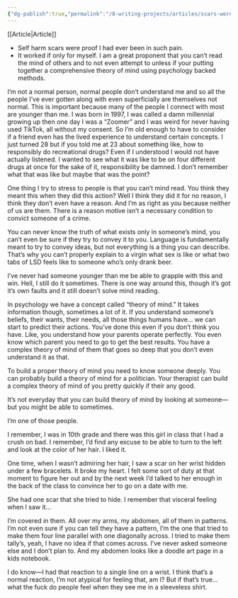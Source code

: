 ```yaml
---
{"dg-publish":true,"permalink":"/8-writing-projects/articles/scars-were-the-point/"}
---
```


[[Article\|Article]]


- Self harm scars were proof I had ever been in such pain. 
- It worked if only for myself. I am a great proponent that you can’t read the mind of others and to not even attempt to unless if your putting together a comprehensive theory of mind using psychology backed methods. 


I’m not a normal person, normal people don’t understand me and so all the people I’ve ever gotten along with even superficially are themselves not normal. This is important because many of the people I connect with most are younger than me. I was born in 1997, I was called a damn millennial growing up then one day I was a “Zoomer” and I was weird for never having used TikTok, all without my consent. So I’m old enough to have to consider if a friend even has the lived experience to understand certain concepts. I just turned 28 but if you told me at 23 about something like, how to responsibly do recreational drugs? Even if I understood I would not have actually listened. I wanted to see what it was like to be on four different drugs at once for the sake of it, responsibility be damned. I don’t remember what that was like but maybe that was the point? 

One thing I try to stress to people is that you can’t mind read. You think they meant this when they did this action? Well I think they did it for no reason, I think they don’t even have a reason. And I’m as right as you because neither of us are them. There is a reason motive isn’t a necessary condition to convict someone of a crime. 

You can never know the truth of what exists only in someone’s mind, you can’t even be sure if they try to convey it to you. Language is fundamentally meant to try to convey ideas, but not everything is a thing you can describe. That’s why you can’t properly explain to a virgin what sex is like or what two tabs of LSD feels like to someone who’s only drank beer.  

I’ve never had someone younger than me be able to grapple with this and win. Hell, I still do it sometimes. There is one way around this, though it’s got it’s own faults and it still doesn’t solve mind reading.

In psychology we have a concept called “theory of mind.” It takes information though, sometimes a lot of it. If you understand someone’s beliefs, their wants, their needs, all those things humans have… we can start to predict their actions. You’ve done this even if you don’t think you have. Like, you understand how your parents operate perfectly. You even know which parent you need to go to get the best results. You have a complex theory of mind of them that goes so deep that you don’t even understand it as that.

To build a proper theory of mind you need to know someone deeply. You can probably build a theory of mind for a politician. Your therapist can build a complex theory of mind of you pretty quickly if their any good.

It’s not everyday that you can build theory of mind by looking at someone—but you might be able to sometimes. 

I’m one of those people. 

I remember, I was in 10th grade and there was this girl in class that I had a crush on bad. I remember, I’d find any excuse to be able to turn to the left and look at the color of her hair. I liked it. 

One time, when I wasn’t admiring her hair, I saw a scar on her wrist hidden under a few bracelets. It broke my heart. I felt some sort of duty at that moment to figure her out and by the next week I’d talked to her enough in the back of the class to convince her to go on a date with me.

She had one scar that she tried to hide. I remember that visceral feeling when I saw it…

I’m covered in them. All over my arms, my abdomen, all of them in patterns. I’m not even sure if you can tell they have a pattern, I’m the one that tried to make them four line parallel with one diagonally across. I tried to make them tally’s, yeah, I have no idea if that comes across. I’ve never asked someone else and I don’t plan to. And my abdomen looks like a doodle art page in a kids notebook. 

I do know—I had that reaction to a single line on a wrist. I think that’s a normal reaction, I’m not atypical for feeling that, am I? But if that’s true… what the fuck do people feel when they see me in a sleeveless shirt.









